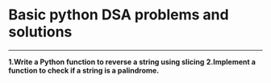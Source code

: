 # Basic python DSA problems and solutions
---
**1.Write a Python function to reverse a string using slicing**
**2.Implement a function to check if a string is a palindrome.**
